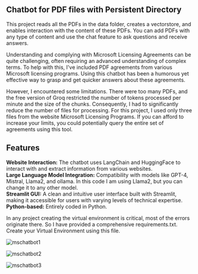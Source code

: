 ## Chatbot for PDF files with Persistent Directory

This project reads all the PDFs in the data folder, creates a vectorstore, and enables interaction with the content of these PDFs. You can add PDFs with any type of content and use the chat feature to ask questions and receive answers.

Understanding and complying with Microsoft Licensing Agreements can be quite challenging, often requiring an advanced understanding of complex terms. To help with this, I've included PDF agreements from various Microsoft licensing programs. Using this chatbot has been a humorous yet effective way to grasp and get quicker answers about these agreements.

However, I encountered some limitations. There were too many PDFs, and the free version of Groq restricted the number of tokens processed per minute and the size of the chunks. Consequently, I had to significantly reduce the number of files for processing. For this project, I used only three files from the website Microsoft Licensing Programs. If you can afford to increase your limits, you could potentially query the entire set of agreements using this tool.

## Features
**Website Interaction:** The chatbot uses LangChain and HuggingFace to interact with and extract information from various websites.<br>
**Large Language Model Integration:** Compatibility with models like GPT-4, Mistral, Llama2, and ollama. In this code I am using Llama2, but you can change it to any other model.<br>
**Streamlit GUI:** A clean and intuitive user interface built with Streamlit, making it accessible for users with varying levels of technical expertise.<br>
**Python-based:** Entirely coded in Python.<br>

In any project creating the virtual environment is critical, most of the errors originate there. So I have provided a comprehensive requirements.txt. Create your Virtual Environment using this file.

![mschatbot1](https://github.com/user-attachments/assets/8da06012-6e72-4871-897f-56cb4eb1709e)

![mschatbot2](https://github.com/user-attachments/assets/aad5f305-ba8a-4776-95c2-2216db714b0f)

![mschatbot3](https://github.com/user-attachments/assets/e878fd1f-8529-4578-b483-cf0e9310b693)
